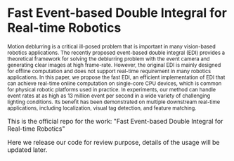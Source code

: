 # Fast Event-based Double Integral for Real-time Robotics
<sub>
        Motion deblurring is a critical ill-posed problem that is important in many vision-based robotics applications. The recently proposed event-based double integral (EDI) provides a theoretical framework for solving the deblurring problem with the event camera and generating clear images at high frame-rate.
        However, the original EDI is mainly designed for offline computation and does not support real-time requirement in many robotics applications. 
        In this paper, we propose the fast EDI, an efficient implementation of EDI that can achieve real-time online computation on single-core CPU devices, which is common for physical robotic platforms used in practice. 
        In experiments, our method can handle event rates at as high as 13 million event per second in a wide variety of challenging lighting conditions. Its benefit has been demonstrated on multiple downstream real-time applications, including localization, visual tag detection, and feature matching.
</sub>

This is the official repo for the work: "Fast Event-based Double Integral for Real-time Robotics"

Here we release our code for review purpose, details of the usage will be updated later.



